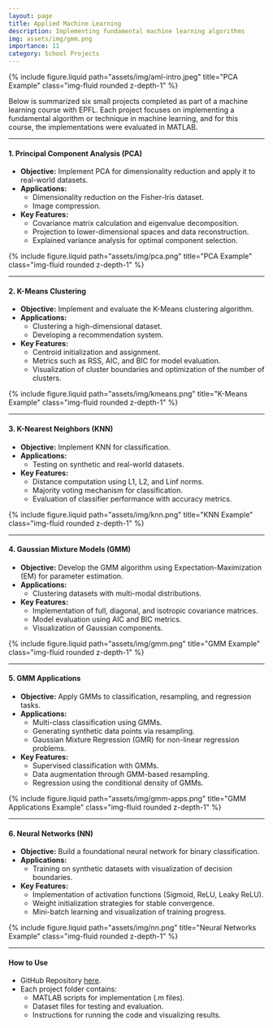 ```yaml
---
layout: page
title: Applied Machine Learning
description: Implementing fundamental machine learning algorithms
img: assets/img/gmm.png
importance: 11
category: School Projects
---
```




<div class="row justify-content-center">
  <div class="col-sm-6 mt-3 mt-md-0">
    {% include figure.liquid path="assets/img/aml-intro.jpeg" title="PCA Example" class="img-fluid rounded z-depth-1" %}
  </div>
</div>

Below is summarized six small projects completed as part of a machine learning course with EPFL. Each project focuses on implementing a fundamental algorithm or technique in machine learning, and for this course, the implementations were evaluated in MATLAB.

---

<h4>1. Principal Component Analysis (PCA)</h4>
<ul>
  <li><strong>Objective:</strong> Implement PCA for dimensionality reduction and apply it to real-world datasets.</li>
  <li><strong>Applications:</strong>
    <ul>
      <li>Dimensionality reduction on the Fisher-Iris dataset.</li>
      <li>Image compression.</li>
    </ul>
  </li>
  <li><strong>Key Features:</strong>
    <ul>
      <li>Covariance matrix calculation and eigenvalue decomposition.</li>
      <li>Projection to lower-dimensional spaces and data reconstruction.</li>
      <li>Explained variance analysis for optimal component selection.</li>
    </ul>
  </li>
</ul>

<div class="row justify-content-center">
  <div class="col-sm-6 mt-3 mt-md-0">
    {% include figure.liquid path="assets/img/pca.png" title="PCA Example" class="img-fluid rounded z-depth-1" %}
  </div>
</div>

---

<h4>2. K-Means Clustering</h4>
<ul>
  <li><strong>Objective:</strong> Implement and evaluate the K-Means clustering algorithm.</li>
  <li><strong>Applications:</strong>
    <ul>
      <li>Clustering a high-dimensional dataset.</li>
      <li>Developing a recommendation system.</li>
    </ul>
  </li>
  <li><strong>Key Features:</strong>
    <ul>
      <li>Centroid initialization and assignment.</li>
      <li>Metrics such as RSS, AIC, and BIC for model evaluation.</li>
      <li>Visualization of cluster boundaries and optimization of the number of clusters.</li>
    </ul>
  </li>
</ul>

<div class="row justify-content-center">
  <div class="col-sm-6 mt-3 mt-md-0">
    {% include figure.liquid path="assets/img/kmeans.png" title="K-Means Example" class="img-fluid rounded z-depth-1" %}
  </div>
</div>

---

<h4>3. K-Nearest Neighbors (KNN)</h4>

<ul>
  <li><strong>Objective:</strong> Implement KNN for classification.</li>
  <li><strong>Applications:</strong>
    <ul>
      <li>Testing on synthetic and real-world datasets.</li>
    </ul>
  </li>
  <li><strong>Key Features:</strong>
    <ul>
      <li>Distance computation using L1, L2, and Linf norms.</li>
      <li>Majority voting mechanism for classification.</li>
      <li>Evaluation of classifier performance with accuracy metrics.</li>
    </ul>
  </li>
</ul>

<div class="row justify-content-center">
  <div class="col-sm-6 mt-3 mt-md-0">
    {% include figure.liquid path="assets/img/knn.png" title="KNN Example" class="img-fluid rounded z-depth-1" %}
  </div>
</div>

---

<h4>4. Gaussian Mixture Models (GMM)</h4>
<ul>
  <li><strong>Objective:</strong> Develop the GMM algorithm using Expectation-Maximization (EM) for parameter estimation.</li>
  <li><strong>Applications:</strong>
    <ul>
      <li>Clustering datasets with multi-modal distributions.</li>
    </ul>
  </li>
  <li><strong>Key Features:</strong>
    <ul>
      <li>Implementation of full, diagonal, and isotropic covariance matrices.</li>
      <li>Model evaluation using AIC and BIC metrics.</li>
      <li>Visualization of Gaussian components.</li>
    </ul>
  </li>
</ul> 

<div class="row justify-content-center">
  <div class="col-sm-6 mt-3 mt-md-0">
    {% include figure.liquid path="assets/img/gmm.png" title="GMM Example" class="img-fluid rounded z-depth-1" %}
  </div>
</div>

---

<h4>5. GMM Applications</h4>
<ul>
  <li><strong>Objective:</strong> Apply GMMs to classification, resampling, and regression tasks.</li>
  <li><strong>Applications:</strong>
    <ul>
      <li>Multi-class classification using GMMs.</li>
      <li>Generating synthetic data points via resampling.</li>
      <li>Gaussian Mixture Regression (GMR) for non-linear regression problems.</li>
    </ul>
  </li>
  <li><strong>Key Features:</strong>
    <ul>
      <li>Supervised classification with GMMs.</li>
      <li>Data augmentation through GMM-based resampling.</li>
      <li>Regression using the conditional density of GMMs.</li>
    </ul>
  </li>
</ul> 

<div class="row justify-content-center">
  <div class="col-sm-6 mt-3 mt-md-0">
    {% include figure.liquid path="assets/img/gmm-apps.png" title="GMM Applications Example" class="img-fluid rounded z-depth-1" %}
  </div>
</div>

---

<h4>6. Neural Networks (NN)</h4>
<ul>
  <li><strong>Objective:</strong> Build a foundational neural network for binary classification.</li>
  <li><strong>Applications:</strong>
    <ul>
      <li>Training on synthetic datasets with visualization of decision boundaries.</li>
    </ul>
  </li>
  <li><strong>Key Features:</strong>
    <ul>
      <li>Implementation of activation functions (Sigmoid, ReLU, Leaky ReLU).</li>
      <li>Weight initialization strategies for stable convergence.</li>
      <li>Mini-batch learning and visualization of training progress.</li>
    </ul>
  </li>
</ul>

<div class="row justify-content-center">
  <div class="col-sm-6 mt-3 mt-md-0">
    {% include figure.liquid path="assets/img/nn.png" title="Neural Networks Example" class="img-fluid rounded z-depth-1" %}
  </div>
</div>

---

<h4>How to Use</h4>
<ul>
  <li>GitHub Repository <a href="https://github.com/nlugon/machine-learning">here</a>.</li>
  <li>Each project folder contains:
    <ul>
      <li>MATLAB scripts for implementation (.m files).</li>
      <li>Dataset files for testing and evaluation.</li>
      <li>Instructions for running the code and visualizing results.</li>
    </ul>
  </li>
</ul>
